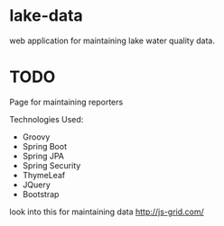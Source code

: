 # lake-data
web application for maintaining lake water quality data. 

# TODO
Page for maintaining reporters

Technologies Used:
- Groovy
- Spring Boot
- Spring JPA
- Spring Security
- ThymeLeaf
- JQuery
- Bootstrap

look into this for maintaining data http://js-grid.com/

